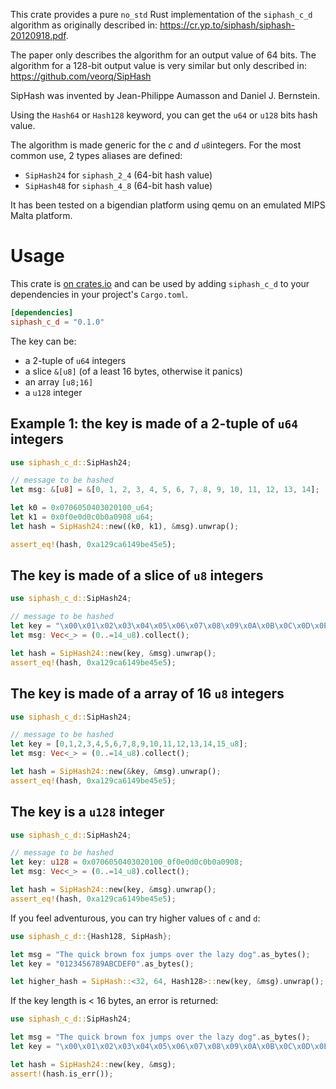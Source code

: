 This crate provides a pure `no_std` Rust implementation of the `siphash_c_d` algorithm as originally described in:
<https://cr.yp.to/siphash/siphash-20120918.pdf>.

The paper only describes the algorithm for an output value of 64 bits. The algorithm for a 128-bit output
value is very similar but only described in: <https://github.com/veorq/SipHash>

SipHash was invented by Jean-Philippe Aumasson and Daniel J. Bernstein.

Using the `Hash64` or `Hash128` keyword, you can get the `u64` or `u128` bits hash value.

The algorithm is made generic for the *c* and *d* `u8`integers. For the most common use, 2 types aliases are defined:

* `SipHash24` for `siphash_2_4` (64-bit hash value)
* `SipHash48` for `siphash_4_8` (64-bit hash value)

It has been tested on a bigendian platform using qemu on an emulated MIPS Malta platform.

# Usage

This crate is [on crates.io](https://crates.io/crates/siphash_c_d) and can be
used by adding `siphash_c_d` to your dependencies in your project's `Cargo.toml`.
```toml
[dependencies]
siphash_c_d = "0.1.0"
```

The key can be:

* a 2-tuple of `u64` integers
* a slice `&[u8]` (of a least 16 bytes, otherwise it panics)
* an array `[u8;16]`
* a `u128` integer

## Example 1: the key is made of a 2-tuple of `u64` integers

```rust
use siphash_c_d::SipHash24;

// message to be hashed
let msg: &[u8] = &[0, 1, 2, 3, 4, 5, 6, 7, 8, 9, 10, 11, 12, 13, 14];

let k0 = 0x0706050403020100_u64;
let k1 = 0x0f0e0d0c0b0a0908_u64;
let hash = SipHash24::new((k0, k1), &msg).unwrap();

assert_eq!(hash, 0xa129ca6149be45e5);
```

## The key is made of a slice of `u8` integers

```rust
use siphash_c_d::SipHash24;

// message to be hashed
let key = "\x00\x01\x02\x03\x04\x05\x06\x07\x08\x09\x0A\x0B\x0C\x0D\x0E\x0F".as_bytes();
let msg: Vec<_> = (0..=14_u8).collect();

let hash = SipHash24::new(key, &msg).unwrap();
assert_eq!(hash, 0xa129ca6149be45e5);
```

## The key is made of a array of 16 `u8` integers

```rust
use siphash_c_d::SipHash24;

// message to be hashed
let key = [0,1,2,3,4,5,6,7,8,9,10,11,12,13,14,15_u8];
let msg: Vec<_> = (0..=14_u8).collect();

let hash = SipHash24::new(&key, &msg).unwrap();
assert_eq!(hash, 0xa129ca6149be45e5);
```

## The key is a `u128` integer

```rust
use siphash_c_d::SipHash24;

// message to be hashed
let key: u128 = 0x0706050403020100_0f0e0d0c0b0a0908;
let msg: Vec<_> = (0..=14_u8).collect();

let hash = SipHash24::new(key, &msg).unwrap();
assert_eq!(hash, 0xa129ca6149be45e5);
```

If you feel adventurous, you can try higher values of `c` and `d`:

```rust
use siphash_c_d::{Hash128, SipHash};

let msg = "The quick brown fox jumps over the lazy dog".as_bytes();
let key = "0123456789ABCDEF0".as_bytes();

let higher_hash = SipHash::<32, 64, Hash128>::new(key, &msg).unwrap();
```

If the key length is < 16 bytes, an error is returned:

```rust
use siphash_c_d::SipHash24;

let msg = "The quick brown fox jumps over the lazy dog".as_bytes();
let key = "\x00\x01\x02\x03\x04\x05\x06\x07\x08\x09\x0A\x0B\x0C\x0D\x0E".as_bytes();

let hash = SipHash24::new(key, &msg);
assert!(hash.is_err());
```

